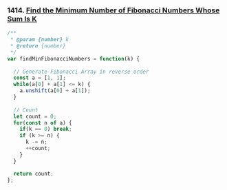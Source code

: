 ### 1414. [Find the Minimum Number of Fibonacci Numbers Whose Sum Is K](https://leetcode.com/problems/find-the-minimum-number-of-fibonacci-numbers-whose-sum-is-k/)
```javascript
/**
 * @param {number} k
 * @return {number}
 */
var findMinFibonacciNumbers = function(k) {
  
  // Generate Fibonacci Array in reverse order
  const a = [1, 1]; 
  while(a[0] + a[1] <= k) {
    a.unshift(a[0] + a[1]);
  }
  
  // Count
  let count = 0;
  for(const n of a) {
    if(k == 0) break;
    if (k >= n) {
      k -= n;
      ++count;
    }
  }

  return count;
};

```
